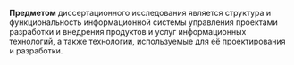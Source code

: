**Предметом** диссертационного исследования является структура и функциональность информационной системы управления проектами разработки и внедрения продуктов и услуг информационных технологий, а также технологии, используемые для её проектирования и разработки.
